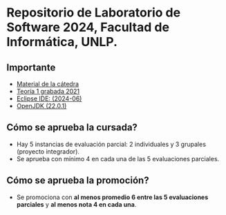 # Repositorio de Laboratorio de Software 2024, Facultad de Informática, UNLP.

## Importante

-   [Material de la cátedra](https://catedras.linti.unlp.edu.ar/course/view.php?id=1247)
-   [Teoría 1 grabada 2021](https://bigbluebutton.linti.unlp.edu.ar/playback/presentation/2.3/4bf1eb462ebd7ff036d4b9973081615af93e953f-1629912465923)
-   [Eclipse IDE: (2024-06)](https://www.eclipse.org/downloads/packages/)
-   [OpenJDK (22.0.1)](https://jdk.java.net/archive/)

## Cómo se aprueba la cursada?

-   Hay 5 instancias de evaluación parcial: 2 individuales y 3 grupales (proyecto integrador).
-   Se aprueba con mínimo 4 en cada una de las 5 evaluaciones parciales.

## Cómo se aprueba la promoción?

-   Se promociona con **al menos promedio 6 entre las 5 evaluaciones parciales** y **al menos nota 4 en cada una**.
